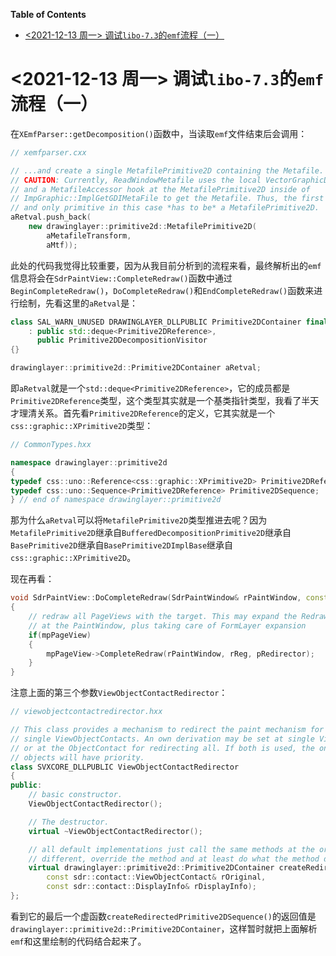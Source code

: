 <!-- markdown-toc start - Don't edit this section. Run M-x markdown-toc-refresh-toc -->
**Table of Contents**

- [<2021-12-13 周一> 调试`libo-7.3`的`emf`流程（一）](#2021-12-13-周一-调试libo-73的emf流程一)

<!-- markdown-toc end -->

# <2021-12-13 周一> 调试`libo-7.3`的`emf`流程（一）

在`XEmfParser::getDecomposition()`函数中，当读取`emf`文件结束后会调用：

``` c++
// xemfparser.cxx

// ...and create a single MetafilePrimitive2D containing the Metafile.
// CAUTION: Currently, ReadWindowMetafile uses the local VectorGraphicData
// and a MetafileAccessor hook at the MetafilePrimitive2D inside of
// ImpGraphic::ImplGetGDIMetaFile to get the Metafile. Thus, the first
// and only primitive in this case *has to be* a MetafilePrimitive2D.
aRetval.push_back(
    new drawinglayer::primitive2d::MetafilePrimitive2D(
        aMetafileTransform,
        aMtf));
```

此处的代码我觉得比较重要，因为从我目前分析到的流程来看，最终解析出的`emf`信息将会在`SdrPaintView::CompleteRedraw()`函数中通过`BeginCompleteRedraw()`，`DoCompleteRedraw()`和`EndCompleteRedraw()`函数来进行绘制，先看这里的`aRetval`是：

``` c++
class SAL_WARN_UNUSED DRAWINGLAYER_DLLPUBLIC Primitive2DContainer final
    : public std::deque<Primitive2DReference>,
      public Primitive2DDecompositionVisitor
{}

drawinglayer::primitive2d::Primitive2DContainer aRetval;
```

即`aRetval`就是一个`std::deque<Primitive2DReference>`，它的成员都是`Primitive2DReference`类型，这个类型其实就是一个基类指针类型，我看了半天才理清关系。首先看`Primitive2DReference`的定义，它其实就是一个`css::graphic::XPrimitive2D`类型：

``` c++
// CommonTypes.hxx

namespace drawinglayer::primitive2d
{
typedef css::uno::Reference<css::graphic::XPrimitive2D> Primitive2DReference;
typedef css::uno::Sequence<Primitive2DReference> Primitive2DSequence;
} // end of namespace drawinglayer::primitive2d
```

那为什么`aRetval`可以将`MetafilePrimitive2D`类型推进去呢？因为`MetafilePrimitive2D`继承自`BufferedDecompositionPrimitive2D`继承自`BasePrimitive2D`继承自`BasePrimitive2DImplBase`继承自`css::graphic::XPrimitive2D`。

现在再看：

``` c++
void SdrPaintView::DoCompleteRedraw(SdrPaintWindow& rPaintWindow, const vcl::Region& rReg, sdr::contact::ViewObjectContactRedirector* pRedirector)
{
    // redraw all PageViews with the target. This may expand the RedrawRegion
    // at the PaintWindow, plus taking care of FormLayer expansion
    if(mpPageView)
    {
        mpPageView->CompleteRedraw(rPaintWindow, rReg, pRedirector);
    }
}
```

注意上面的第三个参数`ViewObjectContactRedirector`：

``` c++
// viewobjectcontactredirector.hxx

// This class provides a mechanism to redirect the paint mechanism for all or
// single ViewObjectContacts. An own derivation may be set at single ViewContacts
// or at the ObjectContact for redirecting all. If both is used, the one at single
// objects will have priority.
class SVXCORE_DLLPUBLIC ViewObjectContactRedirector
{
public:
    // basic constructor.
    ViewObjectContactRedirector();

    // The destructor.
    virtual ~ViewObjectContactRedirector();

    // all default implementations just call the same methods at the original. To do something
    // different, override the method and at least do what the method does.
    virtual drawinglayer::primitive2d::Primitive2DContainer createRedirectedPrimitive2DSequence(
        const sdr::contact::ViewObjectContact& rOriginal,
        const sdr::contact::DisplayInfo& rDisplayInfo);
};
```

看到它的最后一个虚函数`createRedirectedPrimitive2DSequence()`的返回值是`drawinglayer::primitive2d::Primitive2DContainer`，这样暂时就把上面解析`emf`和这里绘制的代码结合起来了。
